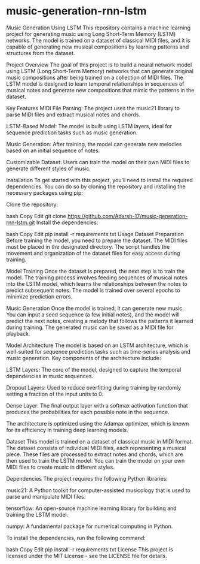 # music-generation-rnn-lstm

Music Generation Using LSTM
This repository contains a machine learning project for generating music using Long Short-Term Memory (LSTM) networks. The model is trained on a dataset of classical MIDI files, and it is capable of generating new musical compositions by learning patterns and structures from the dataset.

Project Overview
The goal of this project is to build a neural network model using LSTM (Long Short-Term Memory) networks that can generate original music compositions after being trained on a collection of MIDI files. The LSTM model is designed to learn temporal relationships in sequences of musical notes and generate new compositions that mimic the patterns in the dataset.

Key Features
MIDI File Parsing: The project uses the music21 library to parse MIDI files and extract musical notes and chords.

LSTM-Based Model: The model is built using LSTM layers, ideal for sequence prediction tasks such as music generation.

Music Generation: After training, the model can generate new melodies based on an initial sequence of notes.

Customizable Dataset: Users can train the model on their own MIDI files to generate different styles of music.

Installation
To get started with this project, you’ll need to install the required dependencies. You can do so by cloning the repository and installing the necessary packages using pip:

Clone the repository:

bash
Copy
Edit
git clone https://github.com/Adxrsh-17/music-generation-rnn-lstm.git
Install the dependencies:

bash
Copy
Edit
pip install -r requirements.txt
Usage
Dataset Preparation
Before training the model, you need to prepare the dataset. The MIDI files must be placed in the designated directory. The script handles the movement and organization of the dataset files for easy access during training.

Model Training
Once the dataset is prepared, the next step is to train the model. The training process involves feeding sequences of musical notes into the LSTM model, which learns the relationships between the notes to predict subsequent notes. The model is trained over several epochs to minimize prediction errors.

Music Generation
Once the model is trained, it can generate new music. You can input a seed sequence (a few initial notes), and the model will predict the next notes, creating a melody that follows the patterns it learned during training. The generated music can be saved as a MIDI file for playback.

Model Architecture
The model is based on an LSTM architecture, which is well-suited for sequence prediction tasks such as time-series analysis and music generation. Key components of the architecture include:

LSTM Layers: The core of the model, designed to capture the temporal dependencies in music sequences.

Dropout Layers: Used to reduce overfitting during training by randomly setting a fraction of the input units to 0.

Dense Layer: The final output layer with a softmax activation function that produces the probabilities for each possible note in the sequence.

The architecture is optimized using the Adamax optimizer, which is known for its efficiency in training deep learning models.

Dataset
This model is trained on a dataset of classical music in MIDI format. The dataset consists of individual MIDI files, each representing a musical piece. These files are processed to extract notes and chords, which are then used to train the LSTM model. You can train the model on your own MIDI files to create music in different styles.

Dependencies
The project requires the following Python libraries:

music21: A Python toolkit for computer-assisted musicology that is used to parse and manipulate MIDI files.

tensorflow: An open-source machine learning library for building and training the LSTM model.

numpy: A fundamental package for numerical computing in Python.

To install the dependencies, run the following command:

bash
Copy
Edit
pip install -r requirements.txt
License
This project is licensed under the MIT License - see the LICENSE file for details.
